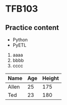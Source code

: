 # TFB103 
## Practice content

- Python
- PyETL

1. aaaa
2. bbbb
3. cccc




Name|Age|Height
----|---|------
Allen|25|175
Ted|23|180


